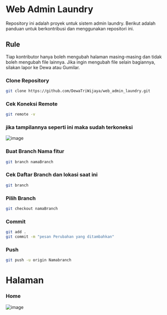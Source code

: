 # Web Admin Laundry

Repository ini adalah proyek untuk sistem admin laundry. Berikut adalah panduan untuk berkontribusi dan menggunakan repositori ini.

## Rule
Tiap kontributor hanya boleh mengubah halaman masing-masing dan tidak boleh mengubah file lainnya. Jika ingin mengubah file selain bagiannya, silakan lapor ke Dewa atau Gumilar.

### Clone Repository

```bash
git clone https://github.com/DewaTriWijaya/web_admin_laundry.git
```

### Cek Koneksi Remote
```bash
git remote -v
```
### jika tampilannya seperti ini maka sudah terkoneksi
![image](https://github.com/user-attachments/assets/34277a95-0e70-4f3a-8f21-31905dbbd724)


### Buat Branch Nama fitur
```bash
git branch namaBranch
```

### Cek Daftar Branch dan lokasi saat ini
```bash
git branch
```

### Pilih Branch
```bash
git checkout namaBranch
```

### Commit
```bash
git add .
git commit -m "pesan Perubahan yang ditambahkan"
```

### Push
```bash
git push -u origin Namabranch
```

# Halaman

### Home
![image](https://github.com/user-attachments/assets/82753a86-b641-4606-a603-94108506a53f)

